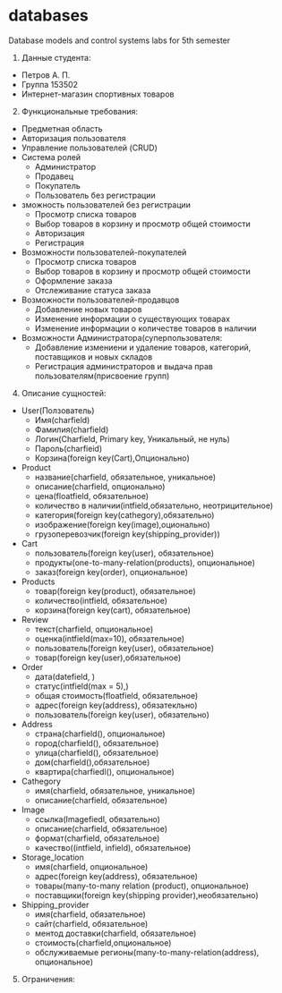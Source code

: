 # databases
Database models and control systems labs for 5th semester
1.	Данные студента:
  -	Петров А. П.
  -	Группа 153502
  -	Интернет-магазин спортивных товаров
2.	Функциональные требования:
  - Предметная область
  -	Авторизация пользователя
  -	Управление пользователей (CRUD)
  -	Система ролей
    + Администратор
    +	Продавец
    +	Покупатель
    +	Пользователь без регистрации
  -	зможность пользователей без регистрации
     + Просмотр списка товаров
     + Выбор товаров в корзину и просмотр общей стоимости
     + Авторизация
     + Регистрация
  -	Возможности пользователей-покупателей
     + Просмотр списка товаров
     + Выбор товаров в корзину и просмотр общей стоимости
     + Оформление заказа
     + Отслеживание статуса заказа
  -	Возможности пользователей-продавцов
     + Добавление новых товаров
     + Изменение информации о существующих товарах
     + Изменение информации о количестве товаров в наличии
  - Возможности Администратора(суперпользователя:
     + Добавление измениени и удаление товаров, категорий, поставщиков и новых складов
     + Регистрация администраторов и выдача прав пользователям(присвоение групп)
4.	Описание сущностей:
  -	User(Ползователь)
    + Имя(charfield)
    + Фамилия(charfield)
    + Логин(Charfield, Primary key, Уникальный, не нуль)
    + Пароль(charfieid)
    + Корзина(foreign key(Cart),Опционально)
  -	Product
    + название(charfield, обязательное, уникальное)
    + описание(charfield, опционально)
    + цена(floatfield, обязательное)
    + количество в наличии(intfield,обязательно, неотрицительное)
    + категория(foreign key(cathegory),обязательно)
    + изображение(foreign key(image),оционально)
    + грузоперевозчик(foreign key(shipping_provider))
  -	Cart
    + пользователь(foreign key(user), обязательное)
    + продукты(one-to-many-relation(products), опциональное)
    + заказ(foreign key(order), опциональное)
  -	Products
    + товар(foreign key(product), обязательное)
    + количество(intfield, обязательное)
    + корзина(foreign key(cart), обязательное)
  -	Review
    + текст(charfield, опциональное)
    + оценка(intfield(max=10), обязательное)
    + пользователь(foreign key(user),  обязательное)
    + товар(foreign key(user),обязательное)
  -	Order
    + дата(datefield, )
    + статус(intfield(max = 5),)
    + общая стоимость(floatfield, обязательное)
    + адрес(foreign key(address), обязатекльно)
    + пользователь(foreign key(user), обязательно)
  -	Address
    + страна(charfield(), опциональное)
    + город(charfield(), обязательное)
    + улица(charfield(), обязательное)
    + дом(charfield(),обязательное)
    + квартира(charfiedl(), опциональное)
  -	Cathegory
    + имя(charfield, обязательное, уникальное)
    + описание(charfield, обязательное)
  -	Image
    + ссылка(Imagefiedl, обязательно)
    + описание(charfield, обязательное)
    + формат(charfield, обязательное)
    + качество((intfield, infield), обязательное)
  -	Storage_location
    + имя(charfield, опциональное)
    + адрес(foreign key(address), обязательное)
    + товары(many-to-many relation (product), опциональное)
    + поставщики(foreign key(shipping provider),необязательно)
  -	Shipping_provider
    + имя(charfield, обязательное)
    + сайт(charfield, обязательное)
    + ментод доставки(charfield, обязательное)
    + стоимость(charfield,опциональное)
    + обслуживаемые регионы(many-to-many-relation(address), опциональное)
5.	Ограничения:
